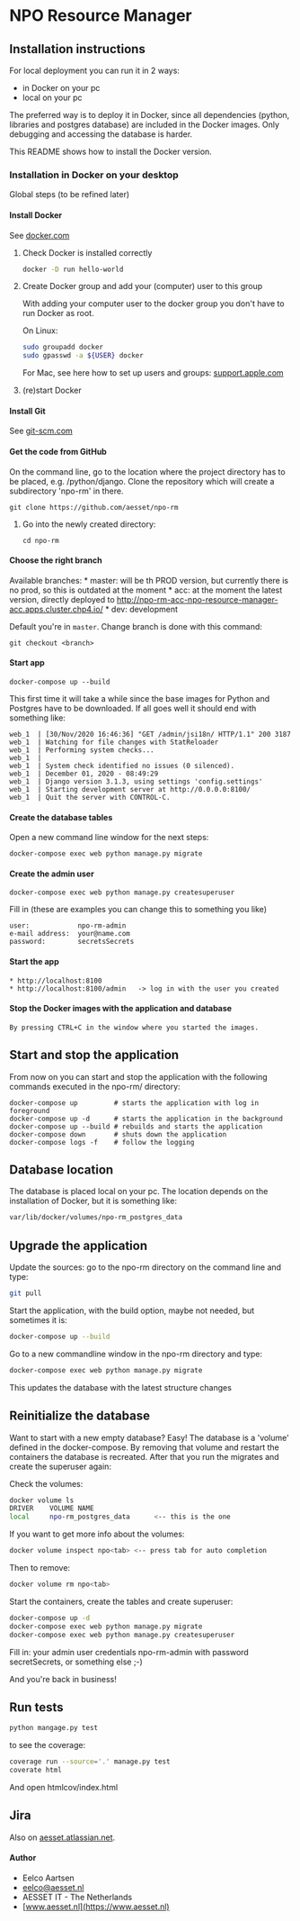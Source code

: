 # NPO Resource Manager

## Installation instructions
For local deployment you can run it in 2 ways: 
* in Docker on your pc
* local on your pc

The preferred way is to deploy it in Docker, since all dependencies (python, 
libraries and postgres database) are included in the Docker images. 
Only debugging and accessing the database is harder. 

This README shows how to install the Docker version.

### Installation in Docker on your desktop
Global steps (to be refined later)

#### Install Docker
See [docker.com](https://www.docker.com/products/docker-desktop)

1. Check Docker is installed correctly

    ```bash
    docker -D run hello-world
    ```
   
1. Create Docker group and add your (computer) user to this group
    
    With adding your computer user to the docker group you don't have to run Docker as root.
    
    On Linux:
    ```bash
    sudo groupadd docker
    sudo gpasswd -a ${USER} docker
    ```
    For Mac, see here how to set up users and groups: 
    [support.apple.com](https://support.apple.com/guide/mac-help/set-up-other-users-on-your-mac-mtusr001/mac)

1. (re)start Docker

#### Install Git
See [git-scm.com](https://git-scm.com/downloads)
   
#### Get the code from GitHub
On the command line, go to the location where the project directory has to be
placed, e.g. /python/django. Clone the repository which will create a subdirectory
'npo-rm' in there.

```
git clone https://github.com/aesset/npo-rm
```

1. Go into the newly created directory:
    ```
    cd npo-rm
    ```
#### Choose  the right branch
   
   Available branches:
    * master: will be th PROD version, but currently there is no prod, so this is outdated at the moment
    * acc: at the moment the latest version, directly deployed to http://npo-rm-acc-npo-resource-manager-acc.apps.cluster.chp4.io/
    * dev: development 
    
   Default you're in ```master```. Change branch is done with this command:
   ```
   git checkout <branch>
   ```
#### Start app
```
docker-compose up --build 
```

This first time it will take a while since the base images for Python and 
Postgres have to be downloaded. If all goes well it should end with something 
like:

```
web_1  | [30/Nov/2020 16:46:36] "GET /admin/jsi18n/ HTTP/1.1" 200 3187
web_1  | Watching for file changes with StatReloader
web_1  | Performing system checks...
web_1  | 
web_1  | System check identified no issues (0 silenced).
web_1  | December 01, 2020 - 08:49:29
web_1  | Django version 3.1.3, using settings 'config.settings'
web_1  | Starting development server at http://0.0.0.0:8100/
web_1  | Quit the server with CONTROL-C.
```

#### Create the database tables
Open a new command line window for the next steps:
```
docker-compose exec web python manage.py migrate
```

#### Create the admin user
```
docker-compose exec web python manage.py createsuperuser
```

Fill in (these are examples you can change this to something you like)

```
user:            npo-rm-admin
e-mail address:  your@name.com  
password:        secretsSecrets
```

#### Start the app
```
* http://localhost:8100
* http://localhost:8100/admin   -> log in with the user you created 
```

#### Stop the Docker images with the application and database
```    
By pressing CTRL+C in the window where you started the images.
```

## Start and stop the application
From now on you can start and stop the application with the following 
commands executed in the npo-rm/ directory: 

```
docker-compose up         # starts the application with log in foreground
docker-compose up -d      # starts the application in the background
docker-compose up --build # rebuilds and starts the application
docker-compose down       # shuts down the application
docker-compose logs -f    # follow the logging
```
 
## Database location
The database is placed local on your pc. The location depends on the
installation of Docker, but it is something like:

```bash
var/lib/docker/volumes/npo-rm_postgres_data
```

## Upgrade the application
Update the sources: go to the npo-rm directory on the command line and type:
```bash
git pull
```

Start the application, with the build option, maybe not needed, but sometimes it is:
```bash
docker-compose up --build
```

Go to a new commandline window in the npo-rm directory and type:
```bash
docker-compose exec web python manage.py migrate
```
This updates the database with the latest structure changes

## Reinitialize the database
Want to start with a new empty database? Easy! The database is a 'volume' defined in the 
docker-compose. By removing that volume and restart the containers the
database is recreated. After that you run the migrates and create the 
superuser again:

Check the volumes: 
```bash
docker volume ls
DRIVER    VOLUME NAME
local     npo-rm_postgres_data      <-- this is the one
```
If you want to get more info about the volumes:
```bash
docker volume inspect npo<tab> <-- press tab for auto completion
```
Then to remove:
```bash
docker volume rm npo<tab>
```

Start the containers, create the tables and create superuser:
```bash
docker-compose up -d
docker-compose exec web python manage.py migrate
docker-compose exec web python manage.py createsuperuser
```
Fill in: your admin user credentials npo-rm-admin with password secretSecrets, or something else ;-)

And you're back in business!

## Run tests
```bash
python mangage.py test
```

to see the coverage:

```bash
coverage run --source='.' manage.py test
coverate html
```
And open htmlcov/index.html

## Jira
Also on [aesset.atlassian.net](https://aesset.atlassian.net).

#### Author
- Eelco Aartsen
- [eelco@aesset.nl](mailto:eelco@aesset.nl)
- AESSET IT - The Netherlands
- [www.aesset.nl](https://www.aesset.nl)


